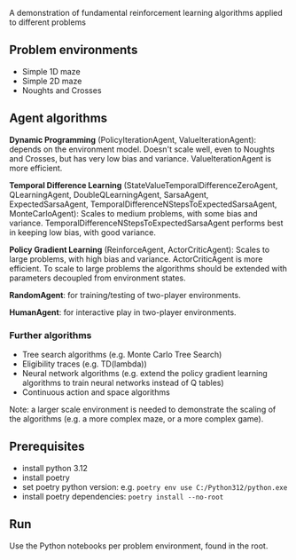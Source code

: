 A demonstration of fundamental reinforcement learning algorithms applied to different problems

Problem environments
---

- Simple 1D maze
- Simple 2D maze
- Noughts and Crosses

Agent algorithms
---

**Dynamic Programming** (PolicyIterationAgent, ValueIterationAgent): depends on the environment model. Doesn't scale well, even to Noughts and Crosses, but has very low bias and variance. ValueIterationAgent is more efficient.

**Temporal Difference Learning** (StateValueTemporalDifferenceZeroAgent, QLearningAgent, DoubleQLearningAgent, SarsaAgent, ExpectedSarsaAgent, TemporalDifferenceNStepsToExpectedSarsaAgent, MonteCarloAgent): Scales to medium problems, with some bias and variance. TemporalDifferenceNStepsToExpectedSarsaAgent performs best in keeping low bias, with good variance.

**Policy Gradient Learning** (ReinforceAgent, ActorCriticAgent): Scales to large problems, with high bias and variance. ActorCriticAgent is more efficient. To scale to large problems the algorithms should be extended with parameters decoupled from environment states.

**RandomAgent**: for training/testing of two-player environments.

**HumanAgent**: for interactive play in two-player environments.

### Further algorithms

- Tree search algorithms (e.g. Monte Carlo Tree Search)
- Eligibility traces (e.g. TD(lambda))
- Neural network algorithms (e.g. extend the policy gradient learning algorithms to train neural networks instead of Q tables)
- Continuous action and space algorithms

Note: a larger scale environment is needed to demonstrate the scaling of the algorithms (e.g. a more complex maze, or a more complex game).

Prerequisites
---

- install python 3.12
- install poetry
- set poetry python version: e.g. `poetry env use C:/Python312/python.exe`
- install poetry dependencies: `poetry install --no-root`

Run
---

Use the Python notebooks per problem environment, found in the root.